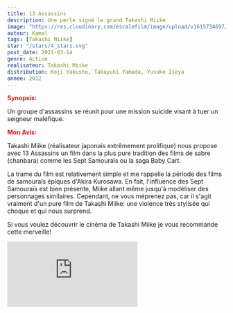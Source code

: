 ```yaml
---
title: 13 Assassins
description: Une perle signé le grand Takashi Miike
image: "https://res.cloudinary.com/escalefilm/image/upload/v1615734697/13Assassins_trenxq.jpg"
auteur: Kamal
tags: [Takashi Miike]
star: "/stars/4_stars.svg"
post_date: 2021-03-14
genre: Action
realisateur: Takashi Miike
distribution: Koji Yakusho, Takayuki Yamada, Yusuke Iseya
annee: 2012
---
```

<span style="color:#db161c">**Synopsis:**</span>

Un groupe d'assassins se réunit pour une mission suicide visant à tuer un seigneur maléfique.

<span style="color:#db161c">**Mon Avis:**</span>

Takashi Miike (réalisateur japonais extrêmement prolifique) nous propose avec 13 Assassins un film dans la plus pure tradition des films de sabre (chanbara) comme les Sept Samouraïs ou la saga Baby Cart.

La trame du film est relativement simple et me rappelle la période des films de samouraïs épiques d'Akira Kurosawa. En fait, l'influence des Sept Samouraïs est bien présente, Miike allant même jusqu'à modéliser des personnages similaires. Cependant, ne vous méprenez pas, car il s'agit vraiment d'un pure film de Takashi Miike: une violence très stylisée qui choque et qui nous surprend.

Si vous voulez découvrir le cinéma de Takashi Miike je vous recommande cette merveille!

<div>
    <iframe src="https://www.youtube.com/embed/Xpm007vne54" frameborder="0" allow="accelerometer; autoplay; clipboard-write; encrypted-media; gyroscope; picture-in-picture" allowfullscreen></iframe>
</div>